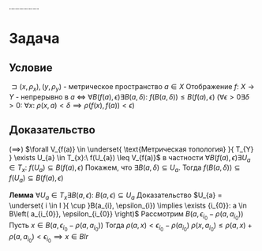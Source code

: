 ...............

# Задача
## Условие
$\sqsupset  \left( x, \rho_{x} \right), \left( y, \rho_{y} \right)$ - метрическое пространство
$a \in X$
Отображение $f:\ X \to Y$ - непрерывно в $a$
$\iff$
$\forall B\left( f(a), \epsilon \right) \exists B(a, \delta):\ f\left( B(a, \delta) \right) \leq B\left( f(a), \epsilon \right)$
$\left( \forall \epsilon > 0 \exists\delta > 0:\ \forall x:\ \rho(x, a)  < \delta \implies \rho \left( f(x), f(a) \right) < \epsilon\right)$
## Доказательство
$\left( \implies \right)$
	$\forall V_{f(a)} \in \underset{ \text{Метрическая топология} }{ T_{Y} } \exists U_{a} \in T_{x}:\ f(U_{a}) \leq V_{f(a)}$
	в частности $\forall B\left( f(a), \epsilon \right) \exists U_{a} \in T_{x}:\ f(U_{a}) \subseteq B(f(a), \epsilon)$
	Покажем, что $\exists B\left( a, \delta \right) \subseteq U_{a}$. Тогда $f\left( B\left( a, \delta \right) \right) \subseteq f(U_{a}) \subseteq B\left( f(a), \epsilon \right)$


**Лемма**
	$\forall U_{a} \in T_{x} \exists B(a, \epsilon):\ B(a, \epsilon) \subseteq U_{a}$
Доказательство
	$U_{a} = \underset{ i \in I }{ \cup }B(a_{i}, \epsilon_{i}) \implies \exists {i_{0}}: a \in B\left( a_{i_{0}}, \epsilon_{i_{0}} \right)$
	Рассмотрим $B\left( a, \epsilon_{i_{0}} - \rho \left( a, a_{i_{0}} \right) \right)$
	Пусть $x \in B\left( a, \epsilon_{i_{0}} - \rho \left( a, a_{i_{0}} \right)\right)$
	Тогда $\rho \left( a, x \right) < \epsilon_{i_{0}} - \rho \left( a_{i_{0}} \right)$
	$\rho \left( x, a_{i_{0}} \right) \leq \rho \left( a, x \right) + \rho \left( a, a_{i_{0}} \right) < \epsilon_{i_{0}} \implies x \in Blr$
